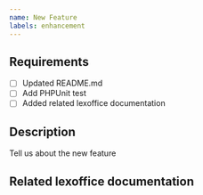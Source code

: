 ```yaml
---
name: New Feature
labels: enhancement
---
```


## Requirements

- [ ] Updated README.md
- [ ] Add PHPUnit test
- [ ] Added related lexoffice documentation

## Description

Tell us about the new feature

## Related lexoffice documentation

<insert related lexoffice documentation link here>